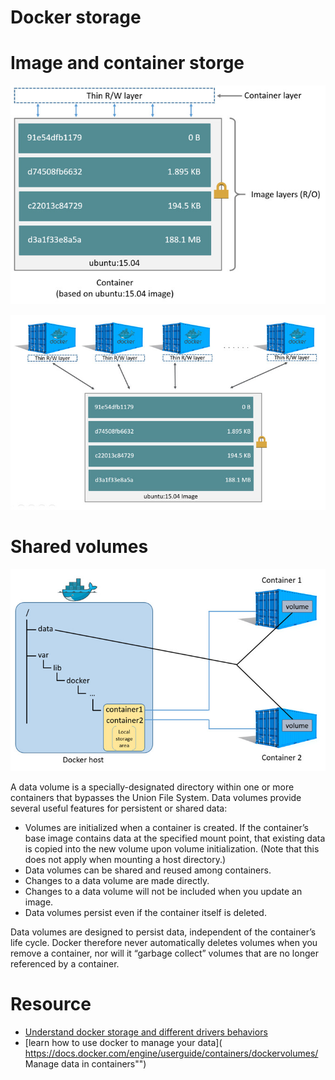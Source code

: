 # Docker storage

# Image and container storge

![Container layers](images/container-layers.jpg)

![Container layers](images/sharing-layers.jpg)


# Shared volumes

![Container layers](images/shared-volume.jpg)


A data volume is a specially-designated directory within one or more containers
that bypasses the Union File System. Data volumes provide several useful
features for persistent or shared data:

  * Volumes are initialized when a container is created. If the container’s
    base image contains data at the specified mount point, that existing data
    is copied into the new volume upon volume initialization. (Note that this
    does not apply when mounting a host directory.)
  * Data volumes can be shared and reused among containers.
  * Changes to a data volume are made directly.
  * Changes to a data volume will not be included when you update an image.
  * Data volumes persist even if the container itself is deleted.

Data volumes are designed to persist data, independent of the container’s life
cycle. Docker therefore never automatically deletes volumes when you remove a
container, nor will it “garbage collect” volumes that are no longer referenced
by a container.



# Resource

* [Understand docker storage and different drivers behaviors](
https://docs.docker.com/engine/userguide/storagedriver/imagesandcontainers/
"Docker storage")
* [learn how to use docker to manage your data](
https://docs.docker.com/engine/userguide/containers/dockervolumes/
Manage data in containers"")